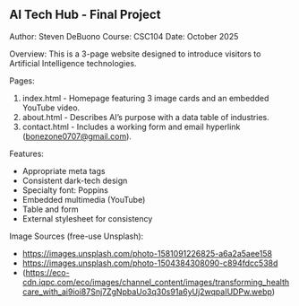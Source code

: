 AI Tech Hub - Final Project
----------------------------
Author: Steven DeBuono
Course: CSC104
Date: October 2025

Overview:
This is a 3-page website designed to introduce visitors to Artificial Intelligence technologies.

Pages:
1. index.html - Homepage featuring 3 image cards and an embedded YouTube video.
2. about.html - Describes AI’s purpose with a data table of industries.
3. contact.html - Includes a working form and email hyperlink (bonezone0707@gmail.com).

Features:
- Appropriate meta tags
- Consistent dark-tech design
- Specialty font: Poppins
- Embedded multimedia (YouTube)
- Table and form
- External stylesheet for consistency

Image Sources (free-use Unsplash):
- https://images.unsplash.com/photo-1581091226825-a6a2a5aee158
- https://images.unsplash.com/photo-1504384308090-c894fdcc538d
- (https://eco-cdn.iqpc.com/eco/images/channel_content/images/transforming_healthcare_with_ai9ioi87Snj7ZgNpbaUo3q30s91a6yUj2wqpaIUDPw.webp)
